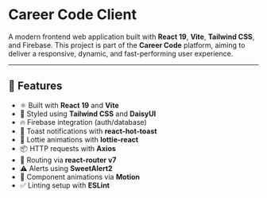 # Career Code Client

A modern frontend web application built with **React 19**, **Vite**, **Tailwind CSS**, and Firebase. This project is part of the **Career Code** platform, aiming to deliver a responsive, dynamic, and fast-performing user experience.

---

## 🚀 Features

- ⚛️ Built with **React 19** and **Vite**
- 🎨 Styled using **Tailwind CSS** and **DaisyUI**
- 🔥 Firebase integration (auth/database)
- 🍞 Toast notifications with **react-hot-toast**
- 🎥 Lottie animations with **lottie-react**
- 📦 HTTP requests with **Axios**
- 🚦 Routing via **react-router v7**
- ⚠️ Alerts using **SweetAlert2**
- 🧠 Component animations via **Motion**
- ✅ Linting setup with **ESLint**
